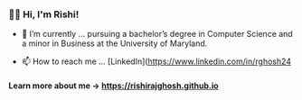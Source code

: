 ### 👋🏻 Hi, I'm Rishi!

- 🔭 I’m currently ... pursuing a bachelor’s degree in Computer Science and a minor in Business at the University of Maryland.

- 📫 How to reach me ... [LinkedIn](https://www.linkedin.com/in/rghosh24

#### Learn more about me -> https://rishirajghosh.github.io
